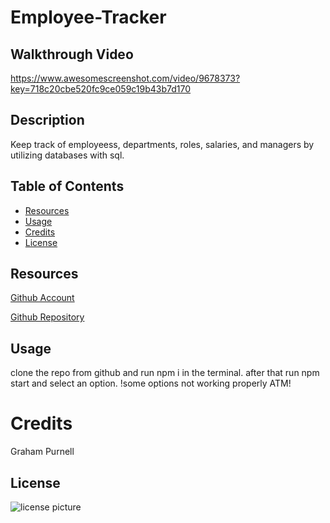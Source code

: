 # Employee-Tracker

## Walkthrough Video
https://www.awesomescreenshot.com/video/9678373?key=718c20cbe520fc9ce059c19b43b7d170

## Description
Keep track of employeess, departments, roles, salaries, and managers by utilizing databases with sql.

## Table of Contents
      
- [Resources](#Resources)
- [Usage](#usage)
- [Credits](#credits)
- [License](#license)
      
## Resources
[Github Account](https://github.com/GrahamP98)

[Github Repository](https://github.com/GrahamP98/Employee-Tracker)

## Usage
clone the repo from github and run npm i in the terminal. after that run npm start and select an option. !some options not working properly ATM!

# Credits
Graham Purnell

## License
![license picture](https://img.shields.io/badge/license-MIT-blue)
